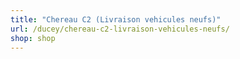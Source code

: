 ```yaml
---
title: "Chereau C2 (Livraison vehicules neufs)"
url: /ducey/chereau-c2-livraison-vehicules-neufs/
shop: shop
---
```

